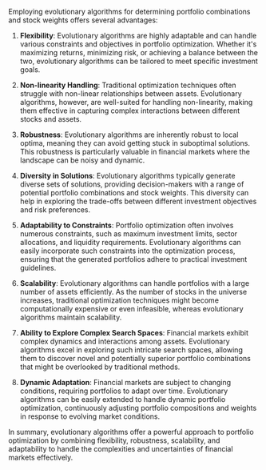 Employing evolutionary algorithms for determining portfolio combinations and stock weights offers several advantages:

1. **Flexibility**: Evolutionary algorithms are highly adaptable and can handle various constraints and objectives in portfolio optimization. Whether it's maximizing returns, minimizing risk, or achieving a balance between the two, evolutionary algorithms can be tailored to meet specific investment goals.

2. **Non-linearity Handling**: Traditional optimization techniques often struggle with non-linear relationships between assets. Evolutionary algorithms, however, are well-suited for handling non-linearity, making them effective in capturing complex interactions between different stocks and assets.

3. **Robustness**: Evolutionary algorithms are inherently robust to local optima, meaning they can avoid getting stuck in suboptimal solutions. This robustness is particularly valuable in financial markets where the landscape can be noisy and dynamic.

4. **Diversity in Solutions**: Evolutionary algorithms typically generate diverse sets of solutions, providing decision-makers with a range of potential portfolio combinations and stock weights. This diversity can help in exploring the trade-offs between different investment objectives and risk preferences.

5. **Adaptability to Constraints**: Portfolio optimization often involves numerous constraints, such as maximum investment limits, sector allocations, and liquidity requirements. Evolutionary algorithms can easily incorporate such constraints into the optimization process, ensuring that the generated portfolios adhere to practical investment guidelines.

6. **Scalability**: Evolutionary algorithms can handle portfolios with a large number of assets efficiently. As the number of stocks in the universe increases, traditional optimization techniques might become computationally expensive or even infeasible, whereas evolutionary algorithms maintain scalability.

7. **Ability to Explore Complex Search Spaces**: Financial markets exhibit complex dynamics and interactions among assets. Evolutionary algorithms excel in exploring such intricate search spaces, allowing them to discover novel and potentially superior portfolio combinations that might be overlooked by traditional methods.

8. **Dynamic Adaptation**: Financial markets are subject to changing conditions, requiring portfolios to adapt over time. Evolutionary algorithms can be easily extended to handle dynamic portfolio optimization, continuously adjusting portfolio compositions and weights in response to evolving market conditions.

In summary, evolutionary algorithms offer a powerful approach to portfolio optimization by combining flexibility, robustness, scalability, and adaptability to handle the complexities and uncertainties of financial markets effectively.
